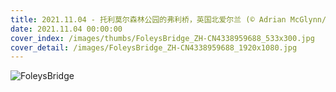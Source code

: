 ```yaml
---
title: 2021.11.04 - 托利莫尔森林公园的弗利桥，英国北爱尔兰 (© Adrian McGlynn/Alamy)
date: 2021.11.04 00:00:00
cover_index: /images/thumbs/FoleysBridge_ZH-CN4338959688_533x300.jpg
cover_detail: /images/FoleysBridge_ZH-CN4338959688_1920x1080.jpg
---
```


![FoleysBridge](/images/FoleysBridge_ZH-CN4338959688_1920x1080.jpg)
